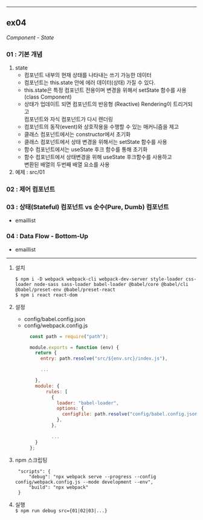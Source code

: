 ___
## ex04
_Component - State_

### 01 : 기본 개념
  1. state
     - 컴포넌트 내부의 현재 상태를 나타내는 쓰기 가능한 데이터
     - 컴포넌트는 this.state 안에 에러 데이터(상태) 가질 수 있다.
     - this.state은 특정 컴포넌트 전용이며 변경을 위해서 setState 함수를 사용 (class Component)
     - 상태가 업데이트 되면 컴포넌트의 반응형 (Reactive) Rendering이 트리거되고  
     컴포넌트와 자식 컴포넌트가 다시 렌더링
     - 컴포넌트의 동작(event)와 상호작용을 수행할 수 있는 매커니즘을 제고
     - 클래스 컴포넌트에서는 constructor에서 초기화
     - 클래스 컴포넌트에서 상태 변경을 위해서는 setState 함수를 사용
     - 함수 컴포넌트에서는 useState 후크 함수를 통해 초기화
     - 함수 컴포넌트에서 상태변경을 위해 useState 후크함수를 사용하고  
     변환된 배열의 두번째 배열 요소를 사용
  2. 예제 : src/01
### 02 : 제어 컴포넌트

### 03 : 상태(Stateful) 컴포넌트 vs 순수(Pure, Dumb) 컴포넌트
- emaillist
### 04 : Data Flow - Bottom-Up
- emaillist

___

1. 설치
    ```shell
    $ npm i -D webpack webpack-cli webpack-dev-server style-loader css-loader node-sass sass-loader babel-loader @babel/core @babel/cli @babel/preset-env @babel/preset-react
    $ npm i react react-dom
    ```

2. 설정
   - config/babel.config.json
   - config/webpack.config.js
        ```js
          const path = require("path");

          module.exports = function (env) {
            return {
              entry: path.resolve("src/${env.src}/index.js"),

              ...

            },
            module: {
                rules: [
                  {
                    loader: "babel-loader",
                    options: {
                      configFile: path.resolve("config/babel.config.json"),
                    },
                  },
                  
                  ...
            }
          };
        ```

3. npm 스크립팅
   ```jsonc
    "scripts": {
        "debug": "npx webpack serve --progress --config config/webpack.config.js --mode development --env",
        "build": "npx webpack"
    }
   ```

4. 실행  
   `$ npm run debug src={01|02|03|...}` 
